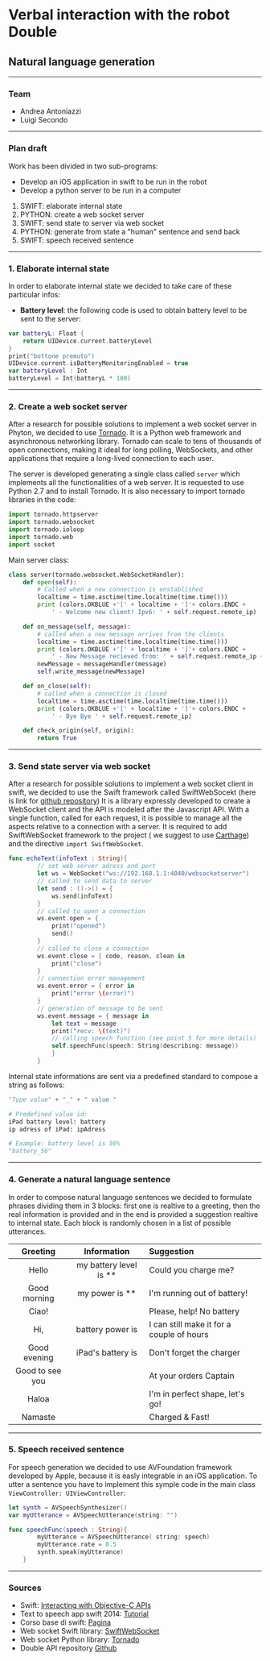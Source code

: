 # Verbal interaction with the robot Double
## Natural language generation

---

### Team

* Andrea Antoniazzi
* Luigi Secondo

___

### Plan draft

Work has been divided in two sub-programs:
- Develop an iOS application in swift to be run in the robot
- Develop a python server to be run in a computer 

1. SWIFT: elaborate internal state
2. PYTHON: create a web socket server
3. SWIFT: send state to server via web socket
4. PYTHON: generate from state a "human" sentence and send back
5. SWIFT: speech received sentence

___

### 1. Elaborate internal state
In order to elaborate internal state we decided to take care of these particular infos:
* __Battery level__: the following code is used to obtain battery level to be sent to the server: 
```swift
var batteryL: Float {
    return UIDevice.current.batteryLevel
}
print("bottone premuto")
UIDevice.current.isBatteryMonitoringEnabled = true
var batteryLevel : Int
batteryLevel = Int(batteryL * 100)
```

___

### 2. Create a web socket server
After a research for possible solutions to implement a web socket server in Phyton, we decided to use [Tornado](http://www.tornadoweb.org/en/stable/). It is a Python web framework and asynchronous networking library. Tornado can scale to tens of thousands of open connections, making it ideal for long polling, WebSockets, and other applications that require a long-lived connection to each user.

The server is developed generating a single class called `server` which implements all the functionalities of a web server.
It is requested to use Python 2.7  and to install Tornado. It is also necessary to import tornado libraries in the code: 
```python
import tornado.httpserver
import tornado.websocket
import tornado.ioloop
import tornado.web
import socket
```
Main server class:
```python
class server(tornado.websocket.WebSocketHandler):
    def open(self):
        # Called when a new connection is enstablished
        localtime = time.asctime(time.localtime(time.time()))
        print (colors.OKBLUE +'[' + localtime + ']'+ colors.ENDC +
            ' - Welcome new client! Ipv6: ' + self.request.remote_ip)

    def on_message(self, message):
        # called when a new message arrives from the clients
        localtime = time.asctime(time.localtime(time.time()))
        print (colors.OKBLUE +'[' + localtime + ']'+ colors.ENDC +
            ' - New Message recieved from: ' + self.request.remote_ip + ' -> ' + message)
        newMessage = messageHandler(message)
        self.write_message(newMessage)

    def on_close(self):
        # called when a connection is closed
        localtime = time.asctime(time.localtime(time.time()))
        print (colors.OKBLUE +'[' + localtime + ']'+ colors.ENDC +
            ' - Bye Bye ' + self.request.remote_ip)

    def check_origin(self, origin):
        return True
```

___

### 3. Send state server via web socket

After a research for possible solutions to implement a web socket client in swift, we decided to use the Swift framework called SwiftWebSocekt (here is link for [github repository](https://github.com/tidwall/SwiftWebSocket))
It is a library expressly developed to create a WebSocket client and the API is modeled after the Javascript API.
With a single function, called for each request, it is possible to manage all the aspects relative to a connection with a server.
It is required to add SwiftWebSocket framework to the project ( we suggest to use [Carthage](https://github.com/Carthage/Carthage)) and the directive `import SwiftWebSocket`.
```swift
func echoText(infoText : String){
        // set web server adress and port 
        let ws = WebSocket("ws://192.168.1.1:4040/websocketserver")
        // called to send data to server
        let send : ()->() = {
            ws.send(infoText)
        }
        // called to open a connection
        ws.event.open = {
            print("opened")
            send()
        }
        // called to close a connection
        ws.event.close = { code, reason, clean in
            print("close")
        }
        // connection error management
        ws.event.error = { error in
            print("error \(error)")
        }
        // generation of message to be sent
        ws.event.message = { message in
            let text = message
            print("recv: \(text)")
            // calling speech function (see point 5 for more details)
            self.speechFunc(speech: String(describing: message))
            }
        }
```
Internal state informations are sent via a predefined standard to compose a string as follows: 
```python
"Type value" + "_" + " value "

# Predefined value id:
iPad battery level: battery
ip adress of iPad: ipAdress

# Example: battery level is 56%
"battery_56"
```
___

### 4. Generate a natural language sentence

In order to compose natural language sentences we decided to formulate phrases dividing them in 3 blocks: first one is realtive to a greeting, then the real information is provided and in the end is provided a suggestion realtive to internal state. Each block is randomly chosen in a list of possible utterances.

| Greeting | Information | Suggestion |
|:------:|:-----:|:----------|
| Hello | my battery level is ** | Could you charge me? |
| Good morning | my power is ** | I'm running out of battery! |
| Ciao! |  | Please, help! No battery |
| Hi, | battery power is | I can still make it for a couple of hours |
| Good evening | iPad's battery is | Don't forget the charger |
| Good to see you |  | At your orders Captain |
| Haloa |  | I'm in perfect shape, let's go! |
| Namaste |  | Charged & Fast! |
___

### 5. Speech received sentence

For speech generation we decided to use AVFoundation framework developed by Apple, because it is easly integrable in an iOS application. To utter a sentence you have to implement this symple code in the main class `ViewController: UIViewController`:
```swift
let synth = AVSpeechSynthesizer()
var myUtterance = AVSpeechUtterance(string: "")

func speechFunc(speech : String){
        myUtterance = AVSpeechUtterance( string: speech)
        myUtterance.rate = 0.5
        synth.speak(myUtterance)
    }
```
___

### Sources
* Swift: [Interacting with Objective-C APIs](https://developer.apple.com/library/content/documentation/Swift/Conceptual/BuildingCocoaApps/InteractingWithObjective-CAPIs.html#//apple_ref/doc/uid/TP40014216-CH4-ID35)
* Text to speech app swift 2014: [Tutorial](https://code.tutsplus.com/tutorials/create-a-text-to-speech-app-with-swift--cms-22229)
* Corso base di swift: [Pagina](https://www.xcoding.it/lezione/programmazione-ad-oggetti-in-swift/)
* Web socket Swift library: [SwiftWebSocket](https://github.com/tidwall/SwiftWebSocket)
* Web socket Python library: [Tornado](http://www.tornadoweb.org/en/stable/)
* Double API repository [Github](https://github.com/doublerobotics/Basic-Control-SDK-iOS)
